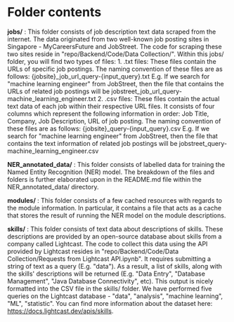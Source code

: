 # Folder contents

<b>jobs/</b> : This folder consists of job description text data scraped from the internet. The data originated from two well-known job posting sites in Singapore - MyCareersFuture and JobStreet. The code for scraping these two sites reside in "repo/Backend/Code/Data Collection/". Within this jobs/ folder, you will find two types of files:
	1. .txt files: These files contain the URLs of specific job postings. The naming convention of these files are as follows:
		{jobsite}_job_url_query-{input_query}.txt
		E.g. If we search for "machine learning engineer" from JobStreet, then the file that contains the URLs of related job postings will be jobstreet_job_url_query-machine_learning_engineer.txt
	2. .csv files: These files contain the actual text data of each job within their respective URL files. It consists of four columns which represent the following information in order: Job Title, Company, Job Description, URL of job posting. The naming convention of these files are as follows:
		{jobsite}_query-{input_query}.csv
		E.g. If we search for "machine learning engineer" from JobStreet, then the file that contains the text information of related job postings will be jobstreet_query-machine_learning_engineer.csv

<b>NER_annotated_data/</b> : This folder consists of labelled data for training the Named Entity Recognition (NER) model. The breakdown of the files and folders is further elaborated upon in the README.md file within the NER_annotated_data/ directory.

<b>modules/</b> : This folder consists of a few cached resources with regards to the module information. In particular, it contains a file that acts as a cache that stores the result of running the NER model on the module descriptions.

<b>skills/</b> : This folder consists of text data about descriptions of skills. These descriptions are provided by an open-source database about skills from a company called Lightcast. The code to collect this data using the API provided by Lightcast resides in "repo/Backend/Code/Data Collection/Requests from Lightcast API.ipynb". It requires submitting a string of text as a query (E.g. "data"). As a result, a list of skills, along with the skills' descriptions will be returned (E.g. "Data Entry", "Database Management", "Java Database Connectivity", etc). This output is nicely formatted into the CSV file in the skills/ folder. We have performed five queries on the Lightcast database - "data", "analysis", "machine learning", "ML", "statistic". 
You can find more information about the dataset here: https://docs.lightcast.dev/apis/skills. 
